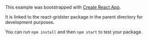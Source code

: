 This example was bootstrapped with [Create React App](https://github.com/facebook/create-react-app).

It is linked to the react-gridster package in the parent directory for development purposes.

You can run `npm install` and then `npm start` to test your package.
